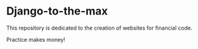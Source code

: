 # Django-to-the-max

This repository is dedicated to the creation of websites for financial code.

Practice makes money!


